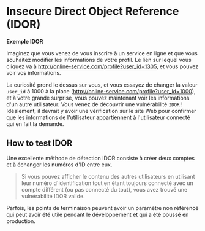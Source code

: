 # Insecure Direct Object Reference (IDOR)

**Exemple IDOR**

Imaginez que vous venez de vous inscrire à un service en ligne et que vous souhaitez modifier les informations de votre profil. Le lien sur lequel vous cliquez va à http://online-service.com/profile?user_id=1305, et vous pouvez voir vos informations.  
  
La curiosité prend le dessus sur vous, et vous essayez de changer la valeur `user_id` à 1000 à la place (http://online-service.com/profile?user_id=1000), et à votre grande surprise, vous pouvez maintenant voir les informations d'un autre utilisateur. Vous venez de découvrir une vulnérabilité `IDOR` ! Idéalement, il devrait y avoir une vérification sur le site Web pour confirmer que les informations de l'utilisateur appartiennent à l'utilisateur connecté qui en fait la demande.

## How to test IDOR
Une excellente méthode de détection IDOR consiste à créer deux comptes et à échanger les numéros d'ID entre eux.

> Si vous pouvez afficher le contenu des autres utilisateurs en utilisant leur numéro d'identification tout en étant toujours connecté avec un compte différent (ou pas connecté du tout), vous avez trouvé une vulnérabilité IDOR valide.

Parfois, les points de terminaison peuvent avoir un paramètre non référencé qui peut avoir été utile pendant le développement et qui a été poussé en production.